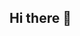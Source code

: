 ## Hi there 👋

<!--

- 🔭 I’m currently working on DeafEd. My final year project as a CS student.
- 🌱 I’m currently learning React Native.
- 👯 I’m looking to collaborate on
- 🤔 I’m looking for help with ...
- 💬 Ask me about ...
- 📫 How to reach me: ...
- 😄 Pronouns: ...
- ⚡ Fun fact: ...
-->
